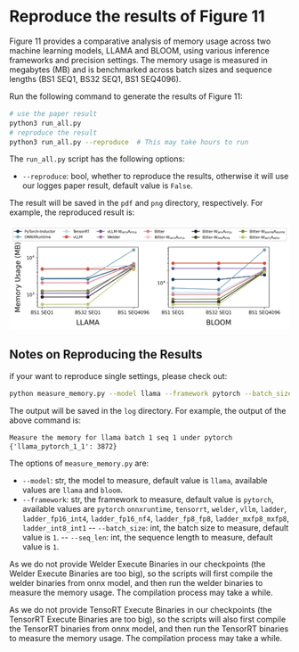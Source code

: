# Reproduce the results of Figure 11

Figure 11 provides a comparative analysis of memory usage across two machine learning models, LLAMA and BLOOM, using various inference frameworks and precision settings. The memory usage is measured in megabytes (MB) and is benchmarked across batch sizes and sequence lengths (BS1 SEQ1, BS32 SEQ1, BS1 SEQ4096).

Run the following command to generate the results of Figure 11:

```bash
# use the paper result
python3 run_all.py
# reproduce the result
python3 run_all.py --reproduce  # This may take hours to run
```

The `run_all.py` script has the following options:

- `--reproduce`: bool, whether to reproduce the results, otherwise it will use our logges paper result, default value is `False`.

The result will be saved in the `pdf` and `png` directory, respectively. For example, the reproduced result is:

![Figure 11](./png/memory_usage_a100.png)

## Notes on Reproducing the Results

if your want to reproduce single settings, please check out:

```bash
python measure_memory.py --model llama --framework pytorch --batch_size 1 --seq_len 1
```

The output will be saved in the `log` directory. For example, the output of the above command is:

```
Measure the memory for llama batch 1 seq 1 under pytorch
{'llama_pytorch_1_1': 3872}
```

The options of `measure_memory.py` are:

- `--model`: str, the model to measure, default value is `llama`, available values are `llama` and `bloom`.
- `--framework`: str, the framework to measure, default value is `pytorch`, available values are `pytorch` `onnxruntime`, `tensorrt`, `welder`, `vllm`, `ladder`, `ladder_fp16_int4`, `ladder_fp16_nf4`, `ladder_fp8_fp8`, `ladder_mxfp8_mxfp8`, `ladder_int8_int1`
-- `--batch_size`: int, the batch size to measure, default value is `1`.
-- `--seq_len`: int, the sequence length to measure, default value is `1`.


As we do not provide Welder Execute Binaries in our checkpoints (the Welder Execute Binaries are too big), so the scripts will first compile the welder binaries from onnx model, and then run the welder binaries to measure the memory usage. The compilation process may take a while.

As we do not provide TensoRT Execute Binaries in our checkpoints (the TensorRT Execute Binaries are too big), so the scripts will also first compile the TensorRT binaries from onnx model, and then run the TensorRT binaries to measure the memory usage. The compilation process may take a while.

